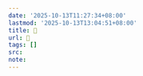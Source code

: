 ```yaml
---
date: '2025-10-13T11:27:34+08:00'
lastmod: '2025-10-13T13:04:51+08:00'
title: 󰘡
url: 󰘡
tags: []
src:
note:
---
```

